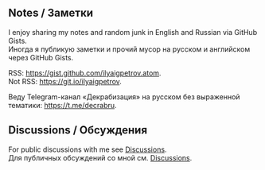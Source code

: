 ## Notes / Заметки

I enjoy sharing my notes and random junk in English and Russian via GitHub Gists.  
Иногда я публикую заметки и прочий мусор на русском и английском через GitHub Gists.

RSS: <https://gist.github.com/ilyaigpetrov.atom>.  
Not RSS: <https://git.io/ilyaigpetrov>.

Веду Telegram-канал «Декрабизация» на русском без выраженной тематики: <https://t.me/decrabru>.

## Discussions / Обсуждения

For public discussions with me see [Discussions].  
Для публичных обсуждений со мной см. [Discussions].

[Discussions]: https://github.com/ilyaigpetrov/ilyaigpetrov/discussions
